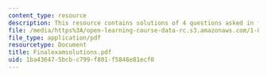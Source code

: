 ```yaml
---
content_type: resource
description: This resource contains solutions of 4 questions asked in final exam.
file: /media/https%3A/open-learning-course-data-rc.s3.amazonaws.com/1-85-water-and-wastewater-treatment-engineering-spring-2006/1ba436475bcbc799f801f5848e81ecf0_Finalexamsolutions.pdf
file_type: application/pdf
resourcetype: Document
title: Finalexamsolutions.pdf
uid: 1ba43647-5bcb-c799-f801-f5848e81ecf0
---
```

